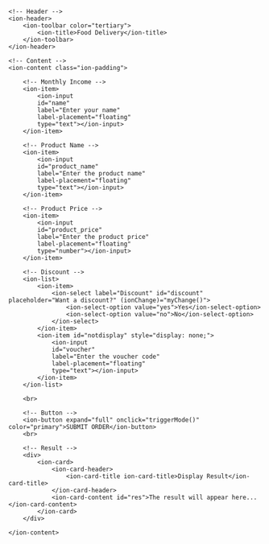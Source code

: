 <!DOCTYPE html>
<html lang="en">
<head>
    <meta charset="UTF-8">
    <meta name="viewport" content="width=device-width, initial-scale=1.0">
    <title>Food Delivery Form</title>
    <script type="module" src="https://cdn.jsdelivr.net/npm/@ionic/core/dist/ionic/ionic.esm.js"></script>
    <script nomodule src="https://cdn.jsdelivr.net/npm/@ionic/core/dist/ionic/ionic.js"></script>
    <link rel="stylesheet" href="https://cdn.jsdelivr.net/npm/@ionic/core/css/ionic.bundle.css" />
</head>
<body>

<ion-app>

    <!-- Header -->
    <ion-header>
        <ion-toolbar color="tertiary">
            <ion-title>Food Delivery</ion-title>
        </ion-toolbar>
    </ion-header>
    
    <!-- Content -->
    <ion-content class="ion-padding">

        <!-- Monthly Income -->
        <ion-item>
            <ion-input 
            id="name"
            label="Enter your name"
            label-placement="floating"  
            type="text"></ion-input>
        </ion-item>

        <!-- Product Name -->
        <ion-item>
            <ion-input 
            id="product_name"
            label="Enter the product name"
            label-placement="floating"  
            type="text"></ion-input>
        </ion-item>

        <!-- Product Price -->
        <ion-item>
            <ion-input 
            id="product_price"
            label="Enter the product price"
            label-placement="floating"  
            type="number"></ion-input>
        </ion-item>

        <!-- Discount -->
        <ion-list>
            <ion-item>
                <ion-select label="Discount" id="discount" placeholder="Want a discount?" (ionChange)="myChange()">
                    <ion-select-option value="yes">Yes</ion-select-option>
                    <ion-select-option value="no">No</ion-select-option>
                </ion-select>
            </ion-item>
            <ion-item id="notdisplay" style="display: none;">
                <ion-input 
                id="voucher"
                label="Enter the voucher code"
                label-placement="floating"  
                type="text"></ion-input>
            </ion-item>
        </ion-list>

        <br>

        <!-- Button -->
        <ion-button expand="full" onclick="triggerMode()" color="primary">SUBMIT ORDER</ion-button>
        <br>
        
        <!-- Result -->
        <div>
            <ion-card>
                <ion-card-header>
                    <ion-card-title ion-card-title>Display Result</ion-card-title>
                </ion-card-header>
                <ion-card-content id="res">The result will appear here...</ion-card-content>
            </ion-card>
        </div>

    </ion-content>
</ion-app>

<script>
    document.getElementById('discount').addEventListener("ionChange", myChange)
    function myChange(){
        const discount = document.getElementById('discount').value
        const notDisplay = document.getElementById('notdisplay')

        if (discount == "yes"){
            notDisplay.style.display = "block"
        }
    }

    function triggerMode(){
        const name = document.getElementById('name').value
        const product_name = document.getElementById('product_name').value
        const product_price = parseInt(document.getElementById('product_price').value)
        const discount = document.getElementById('discount').value
        const voucher = document.getElementById('voucher').value.toLowerCase()

        let total = product_price;
        let vouch_text = "";
        let output = "";
        
        if (discount == "yes"){
            if (voucher == "christian"){
                total = product_price - (product_price * 0.1)
                vouch_text = voucher
            } else {
                vouch_text = "Invalid Voucher Code!"
            }
        } else if (discount == "no"){
            vouch_text = "No discount!"
        }

        if (discount == "yes" || discount == "no"){
            output = document.getElementById('res').innerHTML = Name: <b>${name}</b><br>Product Name: <b>${product_name}</b><br>Product Price: <b>${product_price}</b><br>Discount Code: <b>${vouch_text}</b><br>Total Cost: <b>${total}</b>
        }
    }
</script>

</body>
</html>

